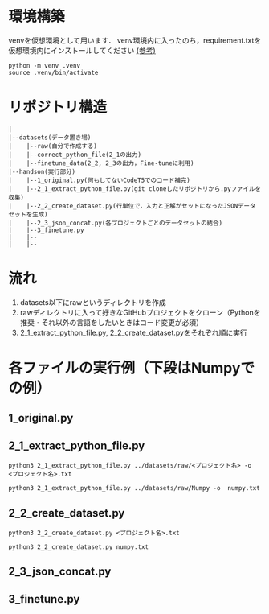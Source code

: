 # 環境構築
venvを仮想環境として用います．
venv環境内に入ったのち，requirement.txtを仮想環境内にインストールしてください
[(参考)](https://qiita.com/overflowfl/items/1db8746b9831bb15e9b5)
```
python -m venv .venv
source .venv/bin/activate
```

# リポジトリ構造
```
|
|--datasets(データ置き場)
|    |--raw(自分で作成する)
|    |--correct_python_file(2_1の出力)
|    |--finetune_data(2_2, 2_3の出力，Fine-tuneに利用)
|--handson(実行部分)
|    |--1_original.py(何もしてないCodeT5でのコード補完)
|    |--2_1_extract_python_file.py(git cloneしたリポジトリから.pyファイルを収集)
|    |--2_2_create_dataset.py(行単位で，入力と正解がセットになったJSONデータセットを生成)
|    |--2_3_json_concat.py(各プロジェクトごとのデータセットの結合)
|    |--3_finetune.py
|    |--
|    |--
```

# 流れ
1. datasets以下にrawというディレクトリを作成
1. rawディレクトリに入って好きなGitHubプロジェクトをクローン（Pythonを推奨・それ以外の言語をしたいときはコード変更が必須）
1. 2_1_extract_python_file.py, 2_2_create_dataset.pyをそれぞれ順に実行


# 各ファイルの実行例（下段はNumpyでの例）
## 1_original.py
## 2_1_extract_python_file.py
```
python3 2_1_extract_python_file.py ../datasets/raw/<プロジェクト名> -o  <プロジェクト名>.txt

python3 2_1_extract_python_file.py ../datasets/raw/Numpy -o  numpy.txt
```

## 2_2_create_dataset.py
```
python3 2_2_create_dataset.py <プロジェクト名>.txt

python3 2_2_create_dataset.py numpy.txt   
```
## 2_3_json_concat.py
## 3_finetune.py
##
##
